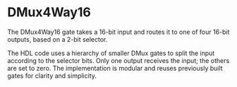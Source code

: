 # DMux4Way16

The DMux4Way16 gate takes a 16-bit input and routes it to one of four 16-bit outputs, based on a 2-bit selector.

The HDL code uses a hierarchy of smaller DMux gates to split the input according to the selector bits. Only one output receives the input; the others are set to zero. The implementation is modular and reuses previously built gates for clarity and simplicity.